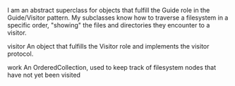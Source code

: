 I am an abstract superclass for objects that fulfill the Guide role in the Guide/Visitor pattern. My subclasses know how to traverse a filesystem in a specific order, "showing" the files and directories they encounter to a visitor.

visitor
	An object that fulfills the Visitor role and implements the visitor protocol.
	
work
	An OrderedCollection, used to keep track of filesystem nodes that have not yet been visited